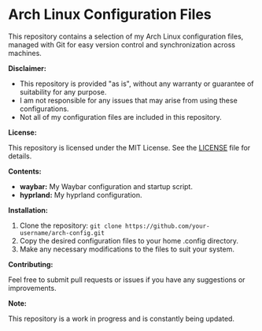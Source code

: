 # Arch Linux Configuration Files

This repository contains a selection of my Arch Linux configuration files, managed with Git for easy version control and synchronization across machines.

**Disclaimer:**

* This repository is provided "as is", without any warranty or guarantee of suitability for any purpose.
* I am not responsible for any issues that may arise from using these configurations.
* Not all of my configuration files are included in this repository.

**License:**

This repository is licensed under the MIT License. See the [LICENSE](LICENSE) file for details.

**Contents:**

* **waybar:** My Waybar configuration and startup script.
* **hyprland:** My hyprland configuration.

**Installation:**

1. Clone the repository: `git clone https://github.com/your-username/arch-config.git`
2. Copy the desired configuration files to your home .config directory.
3. Make any necessary modifications to the files to suit your system.

**Contributing:**

Feel free to submit pull requests or issues if you have any suggestions or improvements.

**Note:**

This repository is a work in progress and is constantly being updated.
